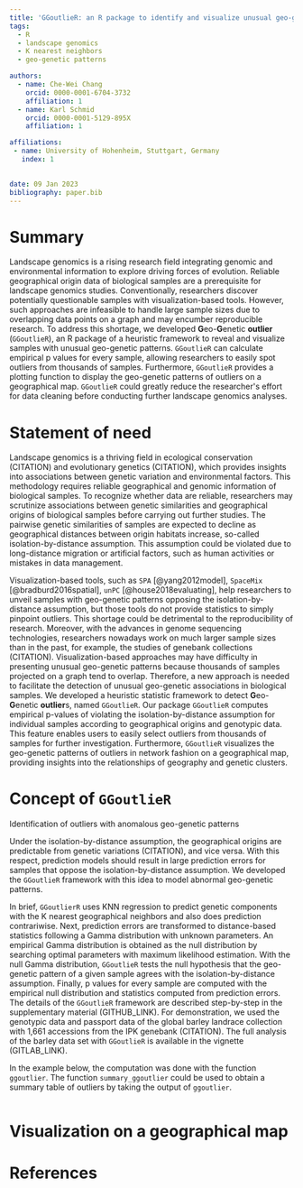 ```yaml
---
title: 'GGoutlieR: an R package to identify and visualize unusual geo-genetic patterns of biological samples'
tags:
  - R
  - landscape genomics
  - K nearest neighbors
  - geo-genetic patterns

authors:
  - name: Che-Wei Chang
    orcid: 0000-0001-6704-3732
    affiliation: 1
  - name: Karl Schmid
    orcid: 0000-0001-5129-895X
    affiliation: 1

affiliations:
 - name: University of Hohenheim, Stuttgart, Germany
   index: 1
 

date: 09 Jan 2023
bibliography: paper.bib
---
```


# Summary

Landscape genomics is a rising research field integrating genomic and environmental information to explore driving forces of evolution.
Reliable geographical origin data of biological samples are a prerequisite for landscape genomics studies.
Conventionally, researchers discover potentially questionable samples with visualization-based tools.
However, such approaches are infeasible to handle large sample sizes due to overlapping data points on a graph and may encumber reproducible research.
To address this shortage, we developed **G**eo-**G**enetic **outlier** (`GGoutlieR`), an R package of a heuristic framework to reveal and visualize samples with unusual geo-genetic patterns.
`GGoutlieR` can calculate empirical p values for every sample, allowing researchers to easily spot outliers from thousands of samples.
Furthermore, `GGoutlieR` provides a plotting function to display the geo-genetic patterns of outliers on a geographical map.
`GGoutlieR` could greatly reduce the researcher's effort for data cleaning before conducting further landscape genomics analyses.

# Statement of need

Landscape genomics is a thriving field in ecological conservation (CITATION) and evolutionary genetics (CITATION), which provides insights into associations between genetic variation and environmental factors.
This methodology requires reliable geographical and genomic information of biological samples.
To recognize whether data are reliable, researchers may scrutinize associations between genetic similarities and geographical origins of biological samples before carrying out further studies.
The pairwise genetic similarities of samples are expected to decline as geographical distances between origin habitats increase, so-called isolation-by-distance assumption.
This assumption could be violated due to long-distance migration or artificial factors, such as human activities or mistakes in data management.

Visualization-based tools, such as `SPA` [@yang2012model], `SpaceMix` [@bradburd2016spatial], `unPC` [@house2018evaluating], help researchers to unveil samples with geo-genetic patterns opposing the isolation-by-distance assumption, but those tools do not provide statistics to simply pinpoint outliers.
This shortage could be detrimental to the reproducibility of research.
Moreover, with the advances in genome sequencing technologies, researchers nowadays work on much larger sample sizes than in the past, for example, the studies of genebank collections (CITATION).
Visualization-based approaches may have difficulty in presenting unusual geo-genetic patterns because thousands of samples projected on a graph tend to overlap.
Therefore, a new approach is needed to facilitate the detection of unusual geo-genetic associations in biological samples.
We developed a heuristic statistic framework to detect **G**eo-**G**enetic **outlier**s, named `GGoutlieR`.
Our package `GGoutlieR` computes empirical p-values of violating the isolation-by-distance assumption for individual samples according to geographical origins and genotypic data.
This feature enables users to easily select outliers from thousands of samples for further investigation.
Furthermore, `GGoutlieR` visualizes the geo-genetic patterns of outliers in network fashion on a geographical map, providing insights into the relationships of geography and genetic clusters.

# Concept of `GGoutlieR`

Identification of outliers with anomalous geo-genetic patterns

Under the isolation-by-distance assumption, the geographical origins are predictable from genetic variations (CITATION), and vice versa.
With this respect, prediction models should result in large prediction errors for samples that oppose the isolation-by-distance assumption.
We developed the `GGoutlieR` framework with this idea to model abnormal geo-genetic patterns.

In brief, `GGoutlierR` uses KNN regression to predict genetic components with the K nearest geographical neighbors and also does prediction contrariwise.
Next, prediction errors are transformed to distance-based statistics following a Gamma distribution with unknown parameters.
An empirical Gamma distribution is obtained as the null distribution by searching optimal parameters with maximum likelihood estimation.
With the null Gamma distribution, `GGoutlieR` tests the null hypothesis that the geo-genetic pattern of a given sample agrees with the isolation-by-distance assumption.
Finally, p values for every sample are computed with the empirical null distribution and statistics computed from prediction errors.
The details of the `GGoutlieR` framework are described step-by-step in the supplementary material (GITHUB_LINK).
For demonstration, we used the genotypic data and passport data of the global barley landrace collection with 1,661 accessions from the IPK genebank (CITATION).
The full analysis of the barley data set with `GGoutlieR` is available in the vignette (GITLAB_LINK).

In the example below, the computation was done with the function `ggoutlier`.
The function `summary_ggoutlier` could be used to obtain a summary table of outliers by taking the output of `ggoutlier`.

```R

```


# Visualization on a geographical map



# References

